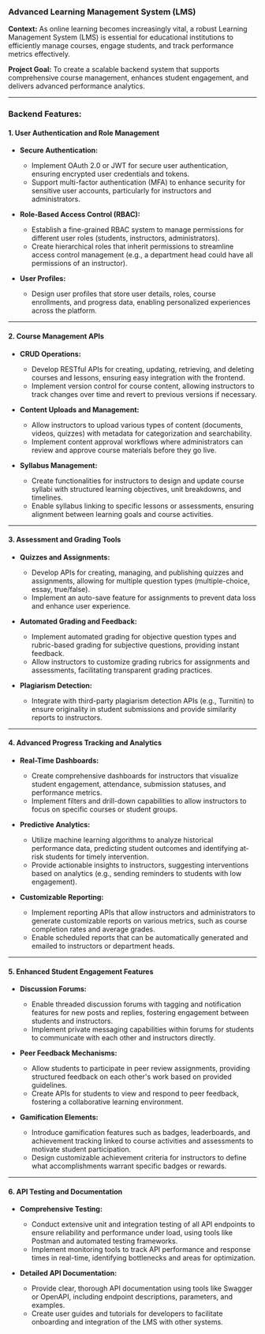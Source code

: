 ### **Advanced Learning Management System (LMS)**

**Context:**
As online learning becomes increasingly vital, a robust Learning Management System (LMS) is essential for educational institutions to efficiently manage courses, engage students, and track performance metrics effectively.

**Project Goal:**
To create a scalable backend system that supports comprehensive course management, enhances student engagement, and delivers advanced performance analytics.

---

### **Backend Features:**

#### 1. **User Authentication and Role Management**

- **Secure Authentication:**
  - Implement OAuth 2.0 or JWT for secure user authentication, ensuring encrypted user credentials and tokens.
  - Support multi-factor authentication (MFA) to enhance security for sensitive user accounts, particularly for instructors and administrators.

- **Role-Based Access Control (RBAC):**
  - Establish a fine-grained RBAC system to manage permissions for different user roles (students, instructors, administrators).
  - Create hierarchical roles that inherit permissions to streamline access control management (e.g., a department head could have all permissions of an instructor).

- **User Profiles:**
  - Design user profiles that store user details, roles, course enrollments, and progress data, enabling personalized experiences across the platform.

---

#### 2. **Course Management APIs**

- **CRUD Operations:**
  - Develop RESTful APIs for creating, updating, retrieving, and deleting courses and lessons, ensuring easy integration with the frontend.
  - Implement version control for course content, allowing instructors to track changes over time and revert to previous versions if necessary.

- **Content Uploads and Management:**
  - Allow instructors to upload various types of content (documents, videos, quizzes) with metadata for categorization and searchability.
  - Implement content approval workflows where administrators can review and approve course materials before they go live.

- **Syllabus Management:**
  - Create functionalities for instructors to design and update course syllabi with structured learning objectives, unit breakdowns, and timelines.
  - Enable syllabus linking to specific lessons or assessments, ensuring alignment between learning goals and course activities.

---

#### 3. **Assessment and Grading Tools**

- **Quizzes and Assignments:**
  - Develop APIs for creating, managing, and publishing quizzes and assignments, allowing for multiple question types (multiple-choice, essay, true/false).
  - Implement an auto-save feature for assignments to prevent data loss and enhance user experience.

- **Automated Grading and Feedback:**
  - Implement automated grading for objective question types and rubric-based grading for subjective questions, providing instant feedback.
  - Allow instructors to customize grading rubrics for assignments and assessments, facilitating transparent grading practices.

- **Plagiarism Detection:**
  - Integrate with third-party plagiarism detection APIs (e.g., Turnitin) to ensure originality in student submissions and provide similarity reports to instructors.

---

#### 4. **Advanced Progress Tracking and Analytics**

- **Real-Time Dashboards:**
  - Create comprehensive dashboards for instructors that visualize student engagement, attendance, submission statuses, and performance metrics.
  - Implement filters and drill-down capabilities to allow instructors to focus on specific courses or student groups.

- **Predictive Analytics:**
  - Utilize machine learning algorithms to analyze historical performance data, predicting student outcomes and identifying at-risk students for timely intervention.
  - Provide actionable insights to instructors, suggesting interventions based on analytics (e.g., sending reminders to students with low engagement).

- **Customizable Reporting:**
  - Implement reporting APIs that allow instructors and administrators to generate customizable reports on various metrics, such as course completion rates and average grades.
  - Enable scheduled reports that can be automatically generated and emailed to instructors or department heads.

---

#### 5. **Enhanced Student Engagement Features**

- **Discussion Forums:**
  - Enable threaded discussion forums with tagging and notification features for new posts and replies, fostering engagement between students and instructors.
  - Implement private messaging capabilities within forums for students to communicate with each other and instructors directly.

- **Peer Feedback Mechanisms:**
  - Allow students to participate in peer review assignments, providing structured feedback on each other's work based on provided guidelines.
  - Create APIs for students to view and respond to peer feedback, fostering a collaborative learning environment.

- **Gamification Elements:**
  - Introduce gamification features such as badges, leaderboards, and achievement tracking linked to course activities and assessments to motivate student participation.
  - Design customizable achievement criteria for instructors to define what accomplishments warrant specific badges or rewards.

---

#### 6. **API Testing and Documentation**

- **Comprehensive Testing:**
  - Conduct extensive unit and integration testing of all API endpoints to ensure reliability and performance under load, using tools like Postman and automated testing frameworks.
  - Implement monitoring tools to track API performance and response times in real-time, identifying bottlenecks and areas for optimization.

- **Detailed API Documentation:**
  - Provide clear, thorough API documentation using tools like Swagger or OpenAPI, including endpoint descriptions, parameters, and examples.
  - Create user guides and tutorials for developers to facilitate onboarding and integration of the LMS with other systems.
